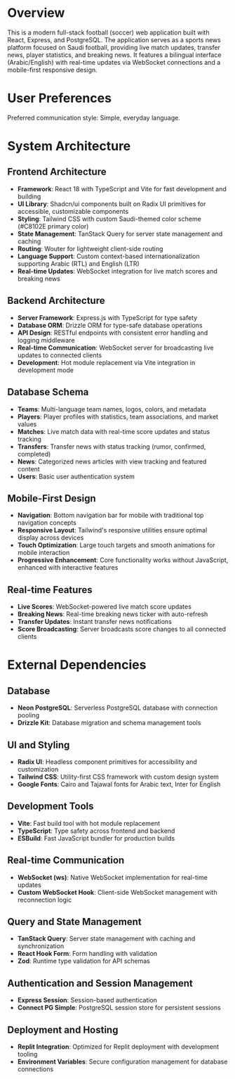 # Overview

This is a modern full-stack football (soccer) web application built with React, Express, and PostgreSQL. The application serves as a sports news platform focused on Saudi football, providing live match updates, transfer news, player statistics, and breaking news. It features a bilingual interface (Arabic/English) with real-time updates via WebSocket connections and a mobile-first responsive design.

# User Preferences

Preferred communication style: Simple, everyday language.

# System Architecture

## Frontend Architecture
- **Framework**: React 18 with TypeScript and Vite for fast development and building
- **UI Library**: Shadcn/ui components built on Radix UI primitives for accessible, customizable components
- **Styling**: Tailwind CSS with custom Saudi-themed color scheme (#C8102E primary color)
- **State Management**: TanStack Query for server state management and caching
- **Routing**: Wouter for lightweight client-side routing
- **Language Support**: Custom context-based internationalization supporting Arabic (RTL) and English (LTR)
- **Real-time Updates**: WebSocket integration for live match scores and breaking news

## Backend Architecture
- **Server Framework**: Express.js with TypeScript for type safety
- **Database ORM**: Drizzle ORM for type-safe database operations
- **API Design**: RESTful endpoints with consistent error handling and logging middleware
- **Real-time Communication**: WebSocket server for broadcasting live updates to connected clients
- **Development**: Hot module replacement via Vite integration in development mode

## Database Schema
- **Teams**: Multi-language team names, logos, colors, and metadata
- **Players**: Player profiles with statistics, team associations, and market values
- **Matches**: Live match data with real-time score updates and status tracking
- **Transfers**: Transfer news with status tracking (rumor, confirmed, completed)
- **News**: Categorized news articles with view tracking and featured content
- **Users**: Basic user authentication system

## Mobile-First Design
- **Navigation**: Bottom navigation bar for mobile with traditional top navigation concepts
- **Responsive Layout**: Tailwind's responsive utilities ensure optimal display across devices
- **Touch Optimization**: Large touch targets and smooth animations for mobile interaction
- **Progressive Enhancement**: Core functionality works without JavaScript, enhanced with interactive features

## Real-time Features
- **Live Scores**: WebSocket-powered live match score updates
- **Breaking News**: Real-time breaking news ticker with auto-refresh
- **Transfer Updates**: Instant transfer news notifications
- **Score Broadcasting**: Server broadcasts score changes to all connected clients

# External Dependencies

## Database
- **Neon PostgreSQL**: Serverless PostgreSQL database with connection pooling
- **Drizzle Kit**: Database migration and schema management tools

## UI and Styling
- **Radix UI**: Headless component primitives for accessibility and customization
- **Tailwind CSS**: Utility-first CSS framework with custom design system
- **Google Fonts**: Cairo and Tajawal fonts for Arabic text, Inter for English

## Development Tools
- **Vite**: Fast build tool with hot module replacement
- **TypeScript**: Type safety across frontend and backend
- **ESBuild**: Fast JavaScript bundler for production builds

## Real-time Communication
- **WebSocket (ws)**: Native WebSocket implementation for real-time updates
- **Custom WebSocket Hook**: Client-side WebSocket management with reconnection logic

## Query and State Management
- **TanStack Query**: Server state management with caching and synchronization
- **React Hook Form**: Form handling with validation
- **Zod**: Runtime type validation for API schemas

## Authentication and Session Management
- **Express Session**: Session-based authentication
- **Connect PG Simple**: PostgreSQL session store for persistent sessions

## Deployment and Hosting
- **Replit Integration**: Optimized for Replit deployment with development tooling
- **Environment Variables**: Secure configuration management for database connections